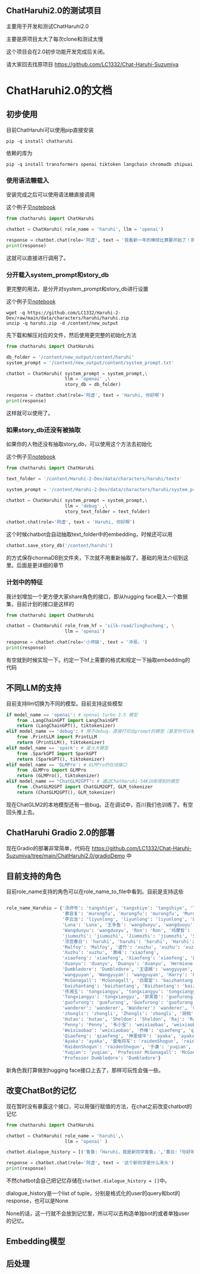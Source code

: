 ## ChatHaruhi2.0的测试项目

主要用于开发和测试ChatHaruhi2.0

主要是原项目太大了每次clone和测试太慢

这个项目会在2.0初步功能开发完成后关闭。

请大家回去找原项目 https://github.com/LC1332/Chat-Haruhi-Suzumiya


# ChatHaruhi2.0的文档

## 初步使用

目前ChatHaruhi可以使用pip直接安装

```shell
pip -q install chatharuhi
```

依赖的库为

```shell
pip -q install transformers openai tiktoken langchain chromadb zhipuai
```

### 使用语法糖载入

安装完成之后可以使用语法糖直接调用

这个例子见[notebook](https://github.com/LC1332/Haruhi-2-Dev/blob/main/notebook/test_GLMPro.ipynb)

```python
from chatharuhi import ChatHaruhi

chatbot = ChatHaruhi( role_name = 'haruhi', llm = 'openai')

response = chatbot.chat(role='阿虚', text = '我看新一年的棒球比赛要开始了！我们要去参加吗？')
print(response)
```

这就可以直接进行调用了。

### 分开载入system_prompt和story_db

更完整的用法，是分开对system_prompt和story_db进行设置

这个例子见[notebook](https://github.com/LC1332/Haruhi-2-Dev/blob/main/notebook/test_LangChainOpenAILLM.ipynb)

```shell
wget -q https://github.com/LC1332/Haruhi-2-Dev/raw/main/data/characters/haruhi/haruhi.zip
unzip -q haruhi.zip -d /content/new_output
```

先下载和解压对应的文件，然后使用更完整的初始化方法

```python
from chatharuhi import ChatHaruhi

db_folder = '/content/new_output/content/haruhi'
system_prompt = '/content/new_output/content/system_prompt.txt'

chatbot = ChatHaruhi( system_prompt = system_prompt,\
                      llm = 'openai' ,\
                      story_db = db_folder)

response = chatbot.chat(role='阿虚', text = 'Haruhi, 你好啊')
print(response)
```

这样就可以使用了。


### 如果story_db还没有被抽取

如果你的人物还没有抽取story_db，可以使用这个方法去初始化

这个例子见[notebook](https://github.com/LC1332/Haruhi-2-Dev/blob/main/notebook/test_PrintLLM.ipynb)

```python
from chatharuhi import ChatHaruhi

text_folder = '/content/Haruhi-2-Dev/data/characters/haruhi/texts'

system_prompt = '/content/Haruhi-2-Dev/data/characters/haruhi/system_prompt.txt'

chatbot = ChatHaruhi( system_prompt = system_prompt,\
                      llm = 'debug' ,\
                      story_text_folder = text_folder)

chatbot.chat(role='阿虚', text = 'Haruhi, 你好啊')
```

这个时候chatbot会自动抽取text_folder中的embedding，时候还可以用

```python
chatbot.save_story_db('/content/haruhi')
```

的方式保存chormaDB到文件夹，下次就不用重新抽取了。基础的用法介绍到这里。后面是更详细的章节

### 计划中的特征

我计划增加一个更方便大家share角色的接口，即从hugging face载入一个数据集，目前计划的接口是这样的

```python
from chatharuhi import ChatHaruhi

chatbot = ChatHaruhi( role_from_hf = 'silk-road/linghuchong', \
                      llm = 'openai')

response = chatbot.chat(role='小师妹', text = '冲哥。')
print(response)
```

有空就到时候实现一下。约定一下hf上需要的格式和规定一下抽取embedding的代码


## 不同LLM的支持

目前支持llm切换为不同的模型。目前支持这些模型

```python
if model_name == 'openai': # openai turbo 3.5 模型
    from .LangChainGPT import LangChainGPT
    return (LangChainGPT(), tiktokenizer)
elif model_name == 'debug': # 用于debug，直接打印出prompt的模型（甚至你可以输入回去表现出正常的行为）
    from .PrintLLM import PrintLLM
    return (PrintLLM(), tiktokenizer)
elif model_name == 'spark': # 星火大模型
    from .SparkGPT import SparkGPT
    return (SparkGPT(), tiktokenizer)
elif model_name == 'GLMPro': # GLMPro的在线接口
    from .GLMPro import GLMPro
    return (GLMPro(), tiktokenizer)
elif model_name == "ChatGLM2GPT": # 通过ChatHaruhi-54K训练得到的模型
    from .ChatGLM2GPT import ChatGLM2GPT, GLM_tokenizer
    return (ChatGLM2GPT(), GLM_tokenizer)
```

现在ChatGLM2的本地模型还有一些bug。正在调试中，百川我们也训练了。有空回头推上去。

## ChatHaruhi Gradio 2.0的部署

现在Gradio的部署非常简单，代码在 https://github.com/LC1332/Chat-Haruhi-Suzumiya/tree/main/ChatHaruhi2.0/gradioDemo 中

## 目前支持的角色

目前role_name支持的角色可以在role_name_to_file中看到。目前是支持这些

```python

role_name_Haruhiu = {'汤师爷': 'tangshiye', 'tangshiye': 'tangshiye', 'Tangshiye': 'tangshiye', 
                     '慕容复': 'murongfu', 'murongfu': 'murongfu', 'Murongfu': 'murongfu', 
                     '李云龙': 'liyunlong', 'liyunlong': 'liyunlong', 'Liyunlong': 'liyunlong', 
                     'Luna': 'Luna', '王多鱼': 'wangduoyu', 'wangduoyu': 'wangduoyu', 
                     'Wangduoyu': 'wangduoyu', 'Ron': 'Ron', '鸠摩智': 'jiumozhi', 
                     'jiumozhi': 'jiumozhi', 'Jiumozhi': 'jiumozhi', 'Snape': 'Snape', 
                     '凉宫春日': 'haruhi', 'haruhi': 'haruhi', 'Haruhi': 'haruhi', 
                     'Malfoy': 'Malfoy', '虚竹': 'xuzhu', 'xuzhu': 'xuzhu', 
                     'Xuzhu': 'xuzhu', '萧峰': 'xiaofeng', 
                     'xiaofeng': 'xiaofeng', 'Xiaofeng': 'xiaofeng', '段誉': 'duanyu', 
                     'duanyu': 'duanyu', 'Duanyu': 'duanyu', 'Hermione': 'Hermione', 
                     'Dumbledore': 'Dumbledore', '王语嫣': 'wangyuyan', 'wangyuyan': 
                     'wangyuyan', 'Wangyuyan': 'wangyuyan', 'Harry': 'Harry', 
                     'McGonagall': 'McGonagall', '白展堂': 'baizhantang', 
                     'baizhantang': 'baizhantang', 'Baizhantang': 'baizhantang', 
                     '佟湘玉': 'tongxiangyu', 'tongxiangyu': 'tongxiangyu', 
                     'Tongxiangyu': 'tongxiangyu', '郭芙蓉': 'guofurong', 
                     'guofurong': 'guofurong', 'Guofurong': 'guofurong', '流浪者': 'wanderer', 
                     'wanderer': 'wanderer', 'Wanderer': 'wanderer', '钟离': 'zhongli', 
                     'zhongli': 'zhongli', 'Zhongli': 'zhongli', '胡桃': 'hutao', 'hutao': 'hutao', 
                     'Hutao': 'hutao', 'Sheldon': 'Sheldon', 'Raj': 'Raj', 
                     'Penny': 'Penny', '韦小宝': 'weixiaobao', 'weixiaobao': 'weixiaobao', 
                     'Weixiaobao': 'weixiaobao', '乔峰': 'qiaofeng', 'qiaofeng': 'qiaofeng', 
                     'Qiaofeng': 'qiaofeng', '神里绫华': 'ayaka', 'ayaka': 'ayaka', 
                     'Ayaka': 'ayaka', '雷电将军': 'raidenShogun', 'raidenShogun': 'raidenShogun', 
                     'RaidenShogun': 'raidenShogun', '于谦': 'yuqian', 'yuqian': 'yuqian', 
                     'Yuqian': 'yuqian', 'Professor McGonagall': 'McGonagall', 
                     'Professor Dumbledore': 'Dumbledore'}

```

新角色我打算做到hugging face接口上去了，那样可玩性会强一些。


## 改变ChatBot的记忆

现在暂时没有暴露这个接口，可以用强行赋值的方法，在chat之前改变chatbot的记忆


```python
from chatharuhi import ChatHaruhi

chatbot = ChatHaruhi( role_name = 'haruhi',\
                      llm = 'openai' )

chatbot.dialogue_history = [('鲁鲁:「Haruhi，我是新同学鲁鲁」','春日:「你好呀鲁鲁」')]

response = chatbot.chat(role='阿虚', text = '这个新同学是什么来头')
print(response)
```

不然chatbot会自己把记忆存储在`chatbot.dialogue_history = []`中。

dialogue_history是一个list of tuple，分别是格式化的user的query和bot的response，也可以是None

None的话，这一行就不会放到记忆里，所以可以去构造单独bot的或者单独user的记忆。

## Embedding模型


## 后处理


